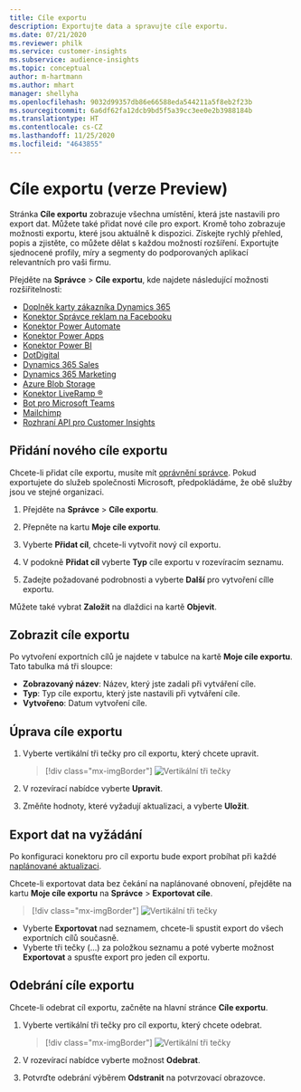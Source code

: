 ```yaml
---
title: Cíle exportu
description: Exportujte data a spravujte cíle exportu.
ms.date: 07/21/2020
ms.reviewer: philk
ms.service: customer-insights
ms.subservice: audience-insights
ms.topic: conceptual
author: m-hartmann
ms.author: mhart
manager: shellyha
ms.openlocfilehash: 9032d99357db86e66588eda544211a5f8eb2f23b
ms.sourcegitcommit: 6a6df62fa12dcb9bd5f5a39cc3ee0e2b3988184b
ms.translationtype: HT
ms.contentlocale: cs-CZ
ms.lasthandoff: 11/25/2020
ms.locfileid: "4643855"
---
```

# <a name="export-destinations-preview"></a>Cíle exportu (verze Preview)

Stránka **Cíle exportu** zobrazuje všechna umístění, která jste nastavili pro export dat. Můžete také přidat nové cíle pro export. Kromě toho zobrazuje možnosti exportu, které jsou aktuálně k dispozici. Získejte rychlý přehled, popis a zjistěte, co můžete dělat s každou možností rozšíření. Exportujte sjednocené profily, míry a segmenty do podporovaných aplikací relevantních pro vaši firmu.

Přejděte na **Správce** > **Cíle exportu**, kde najdete následující možnosti rozšiřitelnosti:

- [Doplněk karty zákazníka Dynamics 365](customer-card-add-in.md)
- [Konektor Správce reklam na Facebooku](export-facebook.md)
- [Konektor Power Automate](export-power-automate.md)
- [Konektor Power Apps](export-power-apps.md)
- [Konektor Power BI](export-power-bi.md)
- [DotDigital](export-dotdigital.md)
- [Dynamics 365 Sales](export-dynamics365-sales.md)
- [Dynamics 365 Marketing](export-dynamics365-marketing.md)
- [Azure Blob Storage](export-azure-blob-storage.md)
- [Konektor LiveRamp &reg;](export-liveramp.md)
- [Bot pro Microsoft Teams](export-teams-bot.md)
- [Mailchimp](export-mailchimp.md)
- [Rozhraní API pro Customer Insights](apis.md)

## <a name="add-a-new-export-destination"></a>Přidání nového cíle exportu

Chcete-li přidat cíle exportu, musíte mít [oprávnění správce](permissions.md). Pokud exportujete do služeb společnosti Microsoft, předpokládáme, že obě služby jsou ve stejné organizaci.

1. Přejděte na **Správce** > **Cíle exportu**.

1. Přepněte na kartu **Moje cíle exportu**.

1. Vyberte **Přidat cíl**, chcete-li vytvořit nový cíl exportu.

1. V podokně **Přidat cíl** vyberte **Typ** cíle exportu v rozevíracím seznamu.

1. Zadejte požadované podrobnosti a vyberte **Další** pro vytvoření cílle exportu.

Můžete také vybrat **Založit** na dlaždici na kartě **Objevit**.

## <a name="view-export-destinations"></a>Zobrazit cíle exportu

Po vytvoření exportních cílů je najdete v tabulce na kartě **Moje cíle exportu**. Tato tabulka má tři sloupce:

- **Zobrazovaný název**: Název, který jste zadali při vytváření cíle.
- **Typ**: Typ cíle exportu, který jste nastavili při vytváření cíle.
- **Vytvořeno**: Datum vytvoření cíle.

## <a name="edit-an-export-destination"></a>Úprava cíle exportu

1. Vyberte vertikální tři tečky pro cíl exportu, který chcete upravit.

   > [!div class="mx-imgBorder"]
   > ![Vertikální tři tečky](media/export-destinations-page-ellipsis.png "Vertikální tři tečky")

1. V rozevírací nabídce vyberte **Upravit**.

1. Změňte hodnoty, které vyžadují aktualizaci, a vyberte **Uložit**.

## <a name="export-data-on-demand"></a>Export dat na vyžádání

Po konfiguraci konektoru pro cíl exportu bude export probíhat při každé [naplánované aktualizaci](system.md#schedule-tab).

Chcete-li exportovat data bez čekání na naplánované obnovení, přejděte na kartu **Moje cíle exportu** na **Správce** > **Exportovat cíle**.

> [!div class="mx-imgBorder"]
> ![Vertikální tři tečky](media/export-destinations-page-ellipsis.png "Vertikální tři tečky")

- Vyberte **Exportovat** nad seznamem, chcete-li spustit export do všech exportních cílů současně.
- Vyberte tři tečky (...) za položkou seznamu a poté vyberte možnost **Exportovat** a spusťte export pro jeden cíl exportu.

## <a name="remove-an-export-destination"></a>Odebrání cíle exportu

Chcete-li odebrat cíl exportu, začněte na hlavní stránce **Cíle exportu**.

1. Vyberte vertikální tři tečky pro cíl exportu, který chcete odebrat.

   > [!div class="mx-imgBorder"]
   > ![Vertikální tři tečky](media/export-destinations-page-ellipsis.png "Vertikální tři tečky")

2. V rozevírací nabídce vyberte možnost **Odebrat**.

3. Potvrďte odebrání výběrem **Odstranit** na potvrzovací obrazovce.
